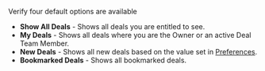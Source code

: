 Verify four default options are available 

  

*   **Show All Deals** - Shows all deals you are entitled to see.
*   **My Deals** - Shows all deals where you are the Owner or an active Deal Team Member.
*   **New Deals** - Shows all new deals based on the value set in [Preferences](https://kb.tier1crm.com/DealMgr/V2_0/DealMgrHelp/Content/A_User_Guide/Set_Preferences.htm).
*   **Bookmarked Deals** - Shows all bookmarked deals.